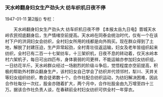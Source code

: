 ### 天水岭翻身妇女生产劲头大  纺车织机日夜不停

1947-01-11
第2版()
专栏：

　　天水岭翻身妇女生产劲头大
    纺车织机日夜不停
    【本报太岳九日电】晋城天水岭农民彻底翻身后，生产情绪空前提高。天水岭在同泰会统治时代，仅有一个在该村下户的洪洞妇女会纺织，全村妇女所用的线都是向外购买。现在群众得到了土地，解脱了封建压迫，生产异常起劲，全村青壮往返运输，妇女及老年皆组织起来纺织，全村已有二百一十七架纺车，十三架织机，日夜不息的转动着，仅天水岭本村六架机子，每日可出四匹布，身体衰弱的司更祥，不能运输亦参加妇女纺织组，一日纺花半斤。天水岭群众经过一场剧烈的阶级斗争后，觉悟程度亦空前提高，积极的帮助外村群众翻身生产，该村妇女自己学会了纺织并代领邻村，犁川、天井关等妇女组织纺织，教会徒弟数十个。合作社配合纺织运动，为纺妇解决困难，因此合作社每分一次红，股金亦随着扩大，两个月中，合作社股金由九万增至四十三万。据该合作社负责人谈，在春耕前全村妇女纺织可供全村一年穿衣。
